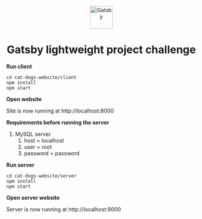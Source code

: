 <p align="center">
  <a href="https://www.gatsbyjs.com/?utm_source=starter&utm_medium=readme&utm_campaign=minimal-starter-ts">
    <img alt="Gatsby" src="https://www.gatsbyjs.com/Gatsby-Monogram.svg" width="60" />
  </a>
</p>
<h1 align="center">
  Gatsby lightweight project challenge
</h1>

**Run client**

    cd cat-dogs-website/client
    npm install
    npm start

**Open website**

Site is now running at http://localhost:8000

**Requirements before running the server**

1. MySQL server
    1. host = localhost
    2. user = root
    3. password = password

**Run server**

    cd cat-dogs-website/server
    npm install
    npm start

**Open server website**

Server is now running at http://localhost:9000
